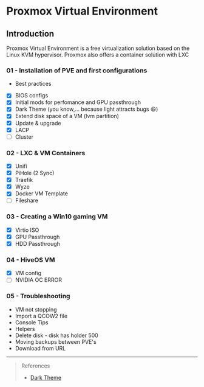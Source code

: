 # Proxmox Virtual Environment

## Introduction
Proxmox Virtual Environment is a free virtualization solution based on the Linux KVM hypervisor. Proxmox also offers a container solution with LXC


### 01 - Installation of PVE and first configurations
* Best practices
- [x] BIOS configs
- [x] Initial mods for perfomance and GPU passthrough
- [x] Dark Theme (you know,... because light attracts bugs :laughing:)
- [x] Extend disk space of a VM (lvm partition)
- [x] Update & upgrade
- [x] LACP
- [ ] Cluster

### 02 - LXC & VM Containers
- [x] Unifi
- [x] PiHole (2 Sync)
- [x] Traefik
- [x] Wyze
- [x] Docker VM Template
- [ ] Fileshare

### 03 - Creating a Win10 gaming VM
- [x] Virtio ISO
- [x] GPU Passthrough
- [x] HDD Passthrough

### 04 - HiveOS VM
- [x] VM config
- [ ] NVIDIA OC ERROR

### 05 - Troubleshooting
* VM not stopping
* Import a QCOW2 file
* Console Tips
* Helpers
* Delete disk - disk has holder 500
* Moving backups between PVE's
* Download from URL

---

> References
>
> * [Dark Theme](https://github.com/Weilbyte/PVEDiscordDark)
> 
